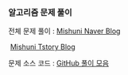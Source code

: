 ### 알고리즘 문제 풀이

전체 문제 풀이 : [Mishuni Naver Blog](https://blog.naver.com/altjs543)

​							[Mishuni Tstory Blog](https://mishuni.tistory.com/)

문제 소스 코드 : [GitHub 풀이 모음](./Baekjoon/src)


